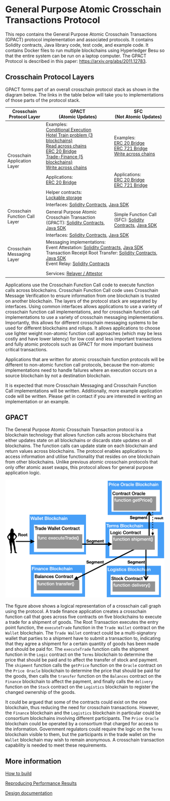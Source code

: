 # General Purpose Atomic Crosschain Transactions Protocol

This repo contains the General Purpose Atomic Crosschain Transactions (GPACT) 
protocol implementation and associated protocols. It contains Solidity contracts, Java library
code, test code, and example code. It contains Docker files to run multiple blockchains using 
Hyperledger Besu so that the entire system can be run on a laptop computer. 
The GPACT Protocol is described in this paper: https://arxiv.org/abs/2011.12783.

## Crosschain Protocol Layers
GPACT forms part of an overall crosschain protocol stack as shown in the diagram below.
The links in the table below will take you to implementations of those parts 
of the protocol stack.

<table>
<thead>
<tr>
  <th>Crosschain Protocol Layer</th>
  <th>GPACT<br>(Atomic Updates)</th>
  <th>SFC<br>(Not Atomic Updates)</th>
</tr>
</thead>
<tbody>
<tr>
  <td rowspan=3>Crosschain Application Layer</td>
  <td>Examples: <br>
    <a href="./examples/gpact/conditional/">Conditional Execution</a><br>
    <a href="./examples/gpact/hotel-train/">Hotel Train problem (3 blockchains)</a><br>
    <a href="./examples/gpact/read/">Read across chains</a><br>
    <a href="./examples/gpact/erc20bridge/">ERC 20 Bridge</a><br>
    <a href="./examples/gpact/trade/">Trade-Finance (5 blockchains)</a><br>
    <a href="./examples/gpact/write/">Write across chains</a><br>
  </td>
  <td>Examples:<br>
    <a href="./examples/sfc/erc20bridge/">ERC 20 Bridge</a><br>
    <a href="./examples/sfc/erc721bridge">ERC 721 Bridge</a><br>
    <a href="./examples/sfc/write/">Write across chains</a><br>
  </td>
</tr>
<tr>
  <td>Applications:<br>
    <a href="./applications/gpact/erc20bridge/">ERC 20 Bridge</a><br>
  </td>
  <td>Applications:<br>
    <a href="./applications/sfc/erc20bridge">ERC 20 Bridge</a><br>
    <a href="./applications/sfc/erc721bridge">ERC 721 Bridge</a><br>
  </td>
</tr>
<tr>
  <td>Helper contracts:<br>
    <a href="contracts/contracts/src/application/lockablestorage">Lockable storage</a><br>
  </td>
  <td>
  </td>
</tr>


<tr>
  <td rowspan="2">Crosschain Function Call Layer</td>
  <td colspan=2>
    Interfaces: 
    <a href="contracts/contracts/src/functioncall/interface">Solidity Contracts</a>, 
    <a href="./sdk/java/src/main/java/net/consensys/gpact/functioncall">Java SDK</a>
  </td>
</tr>
<tr>
  <td>
    General Purpose Atomic Crosschain Transaction (GPACT): 
    <a href="contracts/contracts/src/functioncall/gpact">Solidity Contracts</a>,
    <a href="./sdk/java/src/main/java/net/consensys/gpact/functioncall/gpact">Java SDK</a>
  </td>
  <td>
    Simple Function Call (SFC): 
    <a href="contracts/contracts/src/functioncall/sfc">Solidity Contracts</a>, 
    <a href="./sdk/java/src/main/java/net/consensys/gpact/functioncall/sfc">Java SDK</a><br>
  </td>
</tr>
<tr>
  <td rowspan="2">Crosschain Messaging Layer</td>
  <td colspan=2>
    Interfaces: 
    <a href="contracts/contracts/src/messaging/interface">Solidity Contracts</a>, 
    <a href="./sdk/java/src/main/java/net/consensys/gpact/messaging">Java SDK</a><br>
  </td>
</tr>
<tr>
  <td colspan=2>
    Messaging implementations:<br>
    Event Attestation:
    <a href="contracts/contracts/src/messaging/eventattest">Solidity Contracts</a>, 
    <a href="./sdk/java/src/main/java/net/consensys/gpact/messaging/eventattest">Java SDK</a><br>
    Transaction Receipt Root Transfer:
    <a href="contracts/contracts/src/messaging/txrootrelay">Solidity Contracts</a>, 
    <a href="./sdk/java/src/main/java/net/consensys/gpact/messaging/txrootrelay">Java SDK</a><br>
    Event Relay:
    <a href="contracts/contracts/src/messaging/eventrelay">Solidity Contracts</a><br>
    <p></p>Services: <a href="./services/relayer">Relayer / Attestor</a><br>
    

  </td>
</tr>
</tbody>
</table>


Applications use the Crosschain Function Call code to execute function calls across blockchains.
Crosschain Function Call code uses Crosschain Message Verification to ensure information from
one blockchain is trusted on another blockchain. The layers of the protocol stack are separated
by interfaces. Using common interfaces allows applications to use a variety of crosschain 
function call implementations, and for crosschain function call implementations to use a variety
of crosschain messaging implementations. Importantly, this allows for different
crosschain messaging systems to be used for different blockchains and rollups. It
allows applications to choose use lighter weight non-atomic function call approaches 
(which may be less costly and have lower latency) for low cost and less important transactions
and fully atomic protocols such as GPACT for more important business critical transactions.

Applications that are written for atomic crosschain function protocols will 
be different to non-atomic function call protocols, because the non-atomic
implementations need to handle failures where an execution occurs on a source
blockchain by not a destination blockchain. 

It is expected that more Crosschain Messaging and Crosschain Function Call
implementations will be written. Additionally, more example 
application code will be written. Please get in contact if you are interested
in writing an implementation or an example.

## GPACT

The General Purpose Atomic Crosschain Transaction protocol is a blockchain technology
that allows function calls across blockchains that either updates state on all 
blockchains or discards state updates on all blockchains. The function calls can 
update state on each blockchain and return values across blockchains. The protocol 
enables applications to access information and utilise functionality that resides 
on one blockchain from other blockchains. Unlike previous atomic crosschain protocols 
that only offer atomic asset swaps, this protocol allows for general purpose application logic.


![Trade Finance using GPACT protocol](docs/images/trade.png "Trade Finance using GPACT protocol")

The figure above shows a logical representation of a crosschain call graph using the protocol. 
A trade finance application creates a crosschain function 
call that goes across five contracts on five blockchains to execute a trade for a shipment of goods. 
The Root Transaction executes the entry point function, the `executeTrade` function in the 
`Trade Wallet` contract on the `Wallet` blockchain. The `Trade Wallet` contract could be a 
multi-signatory wallet that parties to a shipment have to submit a transaction to, indicating that they agree 
a shipment for a certain quantity of goods has been made and should be paid for. The 
`executeTrade` function calls the shipment function in the `Logic` contract on the `Terms` blockchain 
to determine the price that should be paid and to affect the transfer of stock and payment. The 
`shipment` function calls the `getPrice` function on the `Oracle` contract on the `Price Oracle` 
blockchain to determine the price that should be paid for the goods, then calls the `transfer` 
function on the `Balances` contract on the `Finance` blockchain to affect the payment, and finally 
calls the `delivery` function on the `Stock` contract on the `Logistics` blockchain to register the 
changed ownership of the goods.

It could be argued that some of the contracts could exist on the one blockchain, thus reducing 
the need for crosschain transactions. However, the `Finance` blockchain and the `Logistics` 
blockchain in particular could be consortium blockchains involving different participants. 
The `Price Oracle` blockchain could be operated by a consortium that charged for access to the 
information. Government regulators could require the logic on the `Terms` blockchain visible to
them, but the participants in the trade wallet on the `Wallet` blockchain may wish to remain 
anonymous. A crosschain transaction capability is needed to meet these requirements.


## More information
[How to build](./docs/build.md)

[Reproducing Performance Results](./docs/perf.md)

[Design documentation](./docs/)







